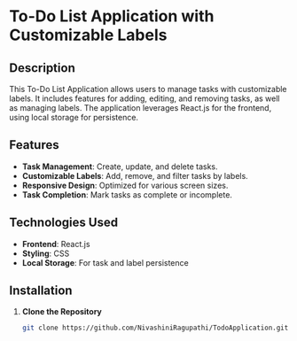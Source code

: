 # To-Do List Application with Customizable Labels

## Description

This To-Do List Application allows users to manage tasks with customizable labels. It includes features for adding, editing, and removing tasks, as well as managing labels. The application leverages React.js for the frontend, using local storage for persistence.

## Features

- **Task Management**: Create, update, and delete tasks.
- **Customizable Labels**: Add, remove, and filter tasks by labels.
- **Responsive Design**: Optimized for various screen sizes.
- **Task Completion**: Mark tasks as complete or incomplete.

## Technologies Used

- **Frontend**: React.js
- **Styling**: CSS
- **Local Storage**: For task and label persistence

## Installation

1. **Clone the Repository**

   ```bash
   git clone https://github.com/NivashiniRagupathi/TodoApplication.git